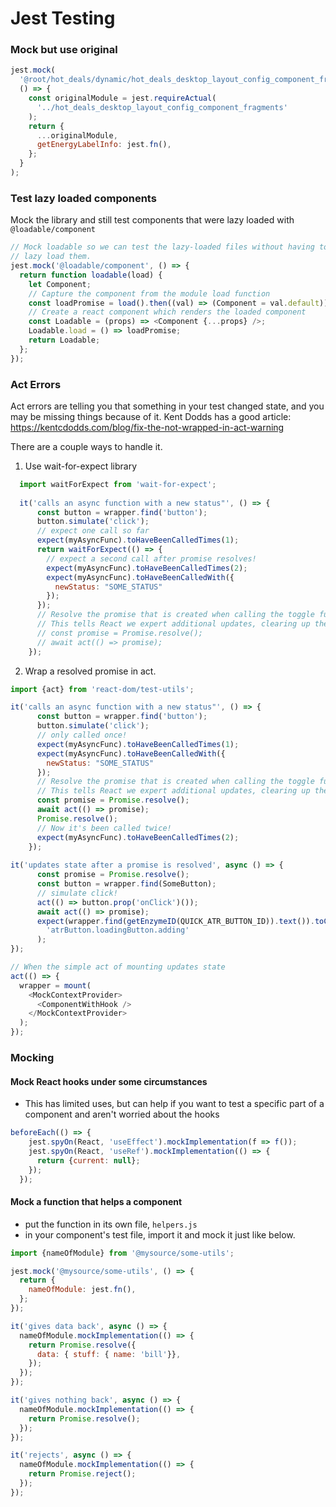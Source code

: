 # Jest Testing

### Mock but use original
```js
jest.mock(
  '@root/hot_deals/dynamic/hot_deals_desktop_layout_config_component_fragments',
  () => {
    const originalModule = jest.requireActual(
      '../hot_deals_desktop_layout_config_component_fragments'
    );
    return {
      ...originalModule,
      getEnergyLabelInfo: jest.fn(),
    };
  }
);
```

### Test lazy loaded components
Mock the library and still test components that were lazy loaded with `@loadable/component`
```js
// Mock loadable so we can test the lazy-loaded files without having to actually
// lazy load them.
jest.mock('@loadable/component', () => {
  return function loadable(load) {
    let Component;
    // Capture the component from the module load function
    const loadPromise = load().then((val) => (Component = val.default));
    // Create a react component which renders the loaded component
    const Loadable = (props) => <Component {...props} />;
    Loadable.load = () => loadPromise;
    return Loadable;
  };
});
```

### Act Errors

Act errors are telling you that something in your test changed state, and you may be missing things because of it. Kent Dodds has a good article: https://kentcdodds.com/blog/fix-the-not-wrapped-in-act-warning

There are a couple ways to handle it.
1. Use wait-for-expect library
```js
  import waitForExpect from 'wait-for-expect';
  
  it('calls an async function with a new status"', () => {
      const button = wrapper.find('button');
      button.simulate('click');
      // expect one call so far
      expect(myAsyncFunc).toHaveBeenCalledTimes(1);
      return waitForExpect(() => {
        // expect a second call after promise resolves!
        expect(myAsyncFunc).toHaveBeenCalledTimes(2);
        expect(myAsyncFunc).toHaveBeenCalledWith({
          newStatus: "SOME_STATUS"
        });
      });
      // Resolve the promise that is created when calling the toggle function
      // This tells React we expert additional updates, clearing up the "act" warning
      // const promise = Promise.resolve();
      // await act(() => promise);
    });

```

2. Wrap a resolved promise in act.
```js
import {act} from 'react-dom/test-utils';

it('calls an async function with a new status"', () => {
      const button = wrapper.find('button');
      button.simulate('click');
      // only called once!
      expect(myAsyncFunc).toHaveBeenCalledTimes(1);
      expect(myAsyncFunc).toHaveBeenCalledWith({
        newStatus: "SOME_STATUS"
      });
      // Resolve the promise that is created when calling the toggle function
      // This tells React we expert additional updates, clearing up the "act" warning
      const promise = Promise.resolve();
      await act(() => promise);
      Promise.resolve();
      // Now it's been called twice!
      expect(myAsyncFunc).toHaveBeenCalledTimes(2);
    });
    
it('updates state after a promise is resolved', async () => {
      const promise = Promise.resolve();
      const button = wrapper.find(SomeButton);
      // simulate click!
      act(() => button.prop('onClick')());
      await act(() => promise);
      expect(wrapper.find(getEnzymeID(QUICK_ATR_BUTTON_ID)).text()).toContain(
        'atrButton.loadingButton.adding'
      );
});

// When the simple act of mounting updates state
act(() => {
  wrapper = mount(
    <MockContextProvider>
      <ComponentWithHook />
    </MockContextProvider>
  );
});
```

### Mocking 

#### Mock React hooks under some circumstances
- This has limited uses, but can help if you want to test a specific part of a component and aren't worried about the hooks

```js
beforeEach(() => {
    jest.spyOn(React, 'useEffect').mockImplementation(f => f());
    jest.spyOn(React, 'useRef').mockImplementation(() => {
      return {current: null};
    });
  });
```

#### Mock a function that helps a component
- put the function in its own file, `helpers.js`
- in your component's test file, import it and mock it just like below. 

```js
import {nameOfModule} from '@mysource/some-utils';

jest.mock('@mysource/some-utils', () => {
  return {
    nameOfModule: jest.fn(),
  };
});

it('gives data back', async () => {
  nameOfModule.mockImplementation(() => {
    return Promise.resolve({
      data: { stuff: { name: 'bill'}},
    });
  });
});

it('gives nothing back', async () => {
  nameOfModule.mockImplementation(() => {
    return Promise.resolve();
  });
});

it('rejects', async () => {
  nameOfModule.mockImplementation(() => {
    return Promise.reject();
  });
});
```
